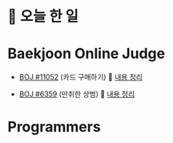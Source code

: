 # :thought_balloon: __오늘 한 일__

# __Baekjoon Online Judge__
* [BOJ #11052](https://www.acmicpc.net/problem/11052) (카드 구매하기)
:link: [내용 정리](https://github.com/seungrokoh/Beakjoon_OnlineJudge/tree/master/%2311052)

* [BOJ #6359](https://www.acmicpc.net/problem/6359) (만취한 상범)
:link: [내용 정리](https://github.com/seungrokoh/Beakjoon_OnlineJudge/tree/master/%236359)

# __Programmers__
